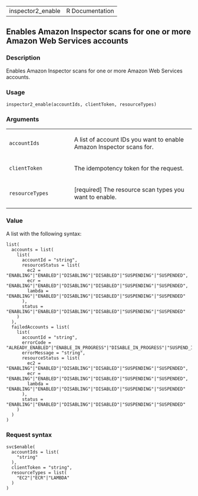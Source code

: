 <table style="width: 100%;">
<tbody>
<tr class="odd">
<td>inspector2_enable</td>
<td style="text-align: right;">R Documentation</td>
</tr>
</tbody>
</table>

## Enables Amazon Inspector scans for one or more Amazon Web Services accounts

### Description

Enables Amazon Inspector scans for one or more Amazon Web Services
accounts.

### Usage

    inspector2_enable(accountIds, clientToken, resourceTypes)

### Arguments

<table>
<colgroup>
<col style="width: 35%" />
<col style="width: 65%" />
</colgroup>
<tbody>
<tr class="odd">
<td><code id="inspector2_enable_:_accountIds">accountIds</code></td>
<td><p>A list of account IDs you want to enable Amazon Inspector scans
for.</p></td>
</tr>
<tr class="even">
<td><code id="inspector2_enable_:_clientToken">clientToken</code></td>
<td><p>The idempotency token for the request.</p></td>
</tr>
<tr class="odd">
<td><code
id="inspector2_enable_:_resourceTypes">resourceTypes</code></td>
<td><p>[required] The resource scan types you want to enable.</p></td>
</tr>
</tbody>
</table>

### Value

A list with the following syntax:

    list(
      accounts = list(
        list(
          accountId = "string",
          resourceStatus = list(
            ec2 = "ENABLING"|"ENABLED"|"DISABLING"|"DISABLED"|"SUSPENDING"|"SUSPENDED",
            ecr = "ENABLING"|"ENABLED"|"DISABLING"|"DISABLED"|"SUSPENDING"|"SUSPENDED",
            lambda = "ENABLING"|"ENABLED"|"DISABLING"|"DISABLED"|"SUSPENDING"|"SUSPENDED"
          ),
          status = "ENABLING"|"ENABLED"|"DISABLING"|"DISABLED"|"SUSPENDING"|"SUSPENDED"
        )
      ),
      failedAccounts = list(
        list(
          accountId = "string",
          errorCode = "ALREADY_ENABLED"|"ENABLE_IN_PROGRESS"|"DISABLE_IN_PROGRESS"|"SUSPEND_IN_PROGRESS"|"RESOURCE_NOT_FOUND"|"ACCESS_DENIED"|"INTERNAL_ERROR"|"SSM_UNAVAILABLE"|"SSM_THROTTLED"|"EVENTBRIDGE_UNAVAILABLE"|"EVENTBRIDGE_THROTTLED"|"RESOURCE_SCAN_NOT_DISABLED"|"DISASSOCIATE_ALL_MEMBERS"|"ACCOUNT_IS_ISOLATED",
          errorMessage = "string",
          resourceStatus = list(
            ec2 = "ENABLING"|"ENABLED"|"DISABLING"|"DISABLED"|"SUSPENDING"|"SUSPENDED",
            ecr = "ENABLING"|"ENABLED"|"DISABLING"|"DISABLED"|"SUSPENDING"|"SUSPENDED",
            lambda = "ENABLING"|"ENABLED"|"DISABLING"|"DISABLED"|"SUSPENDING"|"SUSPENDED"
          ),
          status = "ENABLING"|"ENABLED"|"DISABLING"|"DISABLED"|"SUSPENDING"|"SUSPENDED"
        )
      )
    )

### Request syntax

    svc$enable(
      accountIds = list(
        "string"
      ),
      clientToken = "string",
      resourceTypes = list(
        "EC2"|"ECR"|"LAMBDA"
      )
    )
